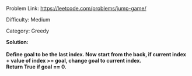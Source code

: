 Problem Link: https://leetcode.com/problems/jump-game/

Difficulty: Medium

Category: Greedy

<b>Solution: <br><br>Define goal to be the last index. Now start from the back, if current index + value of index >= goal, change goal to current index. <br>Return True if goal == 0. </b>
